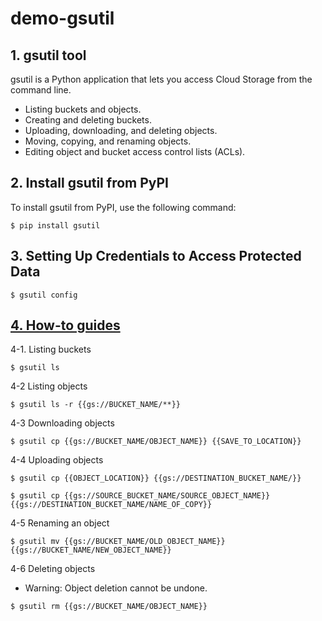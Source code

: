 # demo-gsutil

## 1. gsutil tool
gsutil is a Python application that lets you access Cloud Storage from the command line.

* Listing buckets and objects.
* Creating and deleting buckets.
* Uploading, downloading, and deleting objects.
* Moving, copying, and renaming objects.
* Editing object and bucket access control lists (ACLs).


## 2. Install gsutil from PyPI
To install gsutil from PyPI, use the following command:
```
$ pip install gsutil
```


## 3. Setting Up Credentials to Access Protected Data
```
$ gsutil config
```


## [4. How-to guides](https://cloud.google.com/storage/docs/how-to)
4-1. Listing buckets
```
$ gsutil ls
```
4-2 Listing objects
```
$ gsutil ls -r {{gs://BUCKET_NAME/**}}
```
4-3 Downloading objects
```
$ gsutil cp {{gs://BUCKET_NAME/OBJECT_NAME}} {{SAVE_TO_LOCATION}}
```
4-4 Uploading objects
```
$ gsutil cp {{OBJECT_LOCATION}} {{gs://DESTINATION_BUCKET_NAME/}}

$ gsutil cp {{gs://SOURCE_BUCKET_NAME/SOURCE_OBJECT_NAME}} {{gs://DESTINATION_BUCKET_NAME/NAME_OF_COPY}}
```
4-5 Renaming an object
```
$ gsutil mv {{gs://BUCKET_NAME/OLD_OBJECT_NAME}} {{gs://BUCKET_NAME/NEW_OBJECT_NAME}}
```

4-6 Deleting objects
* Warning: Object deletion cannot be undone.
```
$ gsutil rm {{gs://BUCKET_NAME/OBJECT_NAME}}
```
